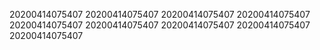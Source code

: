 20200414075407
20200414075407
20200414075407
20200414075407
20200414075407
20200414075407
20200414075407
20200414075407
20200414075407

